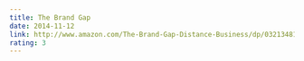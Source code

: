 ```yaml
---
title: The Brand Gap
date: 2014-11-12
link: http://www.amazon.com/The-Brand-Gap-Distance-Business/dp/0321348109
rating: 3
---
```

